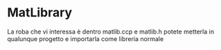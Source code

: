 # MatLibrary
 La roba che vi interessa è dentro matlib.ccp e matlib.h potete metterla in qualunque progetto e importarla come libreria normale
